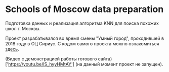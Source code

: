 # Schools of Moscow data preparation
Подготовка данных и реализация алгоритма KNN для поиска похожих школ г. Москвы.

Проект разрабатывался во время смены "Умный город", проходившей в 2018 году в ОЦ Сириус. С кодом самого проекта можно ознакомиться [здесь](https://github.com/artfadeev/Sirius).

(Видео с демонстрацией работы готового сайта)['https://youtu.be/lS_hyyHMtAY'] (на данный момент проект не запущен).
